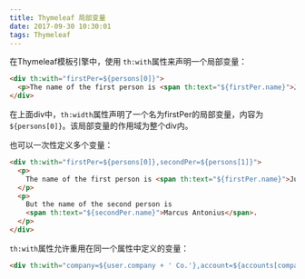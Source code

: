 ```yaml
---
title: Thymeleaf 局部变量
date: 2017-09-30 10:30:01
tags: Thymeleaf
---
```

在Thymeleaf模板引擎中，使用	`th:with`属性来声明一个局部变量：
```html
<div th:with="firstPer=${persons[0]}">
  <p>The name of the first person is <span th:text="${firstPer.name}">Julius Caesar</span>.</p>
</div> 
```
在上面div中，`th:width`属性声明了一个名为firstPer的局部变量，内容为`${persons[0]}`。该局部变量的作用域为整个div内。
<!--more-->

也可以一次性定义多个变量：
```html
<div th:with="firstPer=${persons[0]},secondPer=${persons[1]}">
  <p>
    The name of the first person is <span th:text="${firstPer.name}">Julius Caesar</span>.
  </p>
  <p>
    But the name of the second person is 
    <span th:text="${secondPer.name}">Marcus Antonius</span>.
  </p>
</div> 
```
`th:with`属性允许重用在同一个属性中定义的变量：
```html
<div th:with="company=${user.company + ' Co.'},account=${accounts[company]}">...</div> 
```